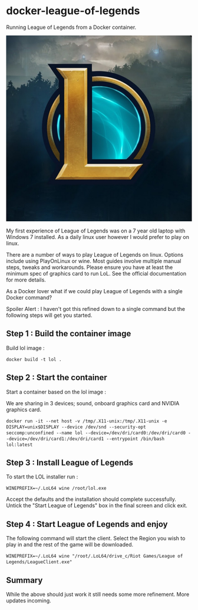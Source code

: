 # docker-league-of-legends

Running League of Legends from a Docker container.

![lol](img/lol.jpg)

My first experience of League of Legends was on a 7 year old laptop with Windows 7 installed. As a daily linux user however I would prefer to play on linux.

There are a number of ways to play League of Legends on linux.  Options include using PlayOnLinux or wine.  Most guides involve multiple manual steps, tweaks and workarounds. Please ensure you have at least the minimum spec of graphics card to run LoL. See the official documentation for more details.

As a Docker lover what if we could play League of Legends with a single Docker command?

Spoiler Alert : I haven't got this refined down to a single command but the following steps will get you started.


## Step 1 : Build the container image

Build lol image :
```
docker build -t lol .
``` 

## Step 2 : Start the container

Start a container based on the lol image : 

We are sharing in 3 devices; sound, onboard graphics card and NVIDIA graphics card.

```
docker run -it --net host -v /tmp/.X11-unix:/tmp/.X11-unix -e DISPLAY=unix$DISPLAY --device /dev/snd --security-opt seccomp:unconfined --name lol --device=/dev/dri/card0:/dev/dri/card0 --device=/dev/dri/card1:/dev/dri/card1 --entrypoint /bin/bash lol:latest
```

## Step 3 : Install League of Legends

To start the LOL installer run :
```
WINEPREFIX=~/.LoL64 wine /root/lol.exe
```
Accept the defaults and the installation should complete successfully. Untick the "Start League of Legends" box in the final screen and click exit.

## Step 4 : Start League of Legends and enjoy

The following command will start the client. Select the Region you wish to play in and the rest of the game will be downloaded.

```
WINEPREFIX=~/.LoL64 wine "/root/.LoL64/drive_c/Riot Games/League of Legends/LeagueClient.exe"
```

## Summary

While the above should just work it still needs some more refinement. More updates incoming.
